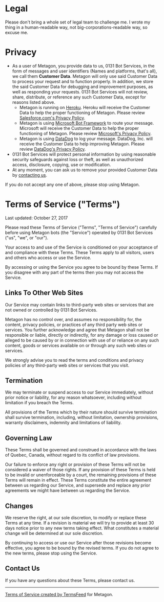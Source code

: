 Legal
==========================

Please don't bring a whole set of legal team to challenge me. I wrote my thing in a human-readable way, not big-corporations-readable way, so excuse me.

Privacy
==========================

* As a user of Metagon, you provide data to us, 0131 Bot Services, in the form of messages and user identifiers (Names and platforms, that's all), we call them **Customer Data**. Metagon will only use said Customer Data to process your request and to function properly. In addition, we store the said Customer Data for debugging and improvement purposes, as well as responding your requests. 0131 Bot Services will not review, share, distribute, or reference any such Customer Data, except for reasons listed above.
  * Metagon is running on [Heroku](http://heroku.com). Heroku will receive the Customer Data to help the proper functioning of Metagon. Please review [Salesforce.com's Privacy Policy](https://www.salesforce.com/company/privacy/).
  * Metagon is using [Microsoft Bot Framework](http://botframework.com) to route your message. Microsoft will receive the Customer Data to help the proper functioning of Metagon. Please review [Microsoft's Privacy Policy](https://aka.ms/bf-privacy).
  * Metagon is using [DataDog](http://datadoghq.com) to log your message. DataDog, Inc. will receive the Customer Data to help improving Metagon. Please review [DataDog's Privacy Policy](https://www.datadoghq.com/legal/privacy/).
* 0131 Bot Services will protect personal information by using reasonable security safeguards against loss or theft, as well as unauthorized access, disclosure, copying, use or modification.
* At any moment, you can ask us to remove your provided Customer Data by [contacting us](http://metagon.cf/#contact-us).

If you do not accept any one of above, please stop using Metagon.

Terms of Service ("Terms")  
==========================

Last updated: October 27, 2017

Please read these Terms of Service ("Terms", "Terms of Service") carefully
before using Metagon bots (the "Service") operated by 0131 Bot Services
("us", "we", or "our").

Your access to and use of the Service is conditioned on your acceptance of and
compliance with these Terms. These Terms apply to all visitors, users and
others who access or use the Service.

By accessing or using the Service you agree to be bound by these Terms. If you
disagree with any part of the terms then you may not access the Service.

Links To Other Web Sites  
------------------------

Our Service may contain links to third-party web sites or services that are
not owned or controlled by 0131 Bot Services.

Metagon has no control over, and assumes no responsibility for, the content,
privacy policies, or practices of any third party web sites or services. You
further acknowledge and agree that Metagon shall not be responsible or liable,
directly or indirectly, for any damage or loss caused or alleged to be caused
by or in connection with use of or reliance on any such content, goods or
services available on or through any such web sites or services.

We strongly advise you to read the terms and conditions and privacy policies
of any third-party web sites or services that you visit.

Termination  
-----------

We may terminate or suspend access to our Service immediately, without prior
notice or liability, for any reason whatsoever, including without limitation
if you breach the Terms.

All provisions of the Terms which by their nature should survive termination
shall survive termination, including, without limitation, ownership
provisions, warranty disclaimers, indemnity and limitations of liability.

Governing Law  
-------------

These Terms shall be governed and construed in accordance with the laws of
Quebec, Canada, without regard to its conflict of law provisions.

Our failure to enforce any right or provision of these Terms will not be
considered a waiver of those rights. If any provision of these Terms is held
to be invalid or unenforceable by a court, the remaining provisions of these
Terms will remain in effect. These Terms constitute the entire agreement
between us regarding our Service, and supersede and replace any prior
agreements we might have between us regarding the Service.

Changes
-------

We reserve the right, at our sole discretion, to modify or replace these Terms
at any time. If a revision is material we will try to provide at least 30 days
notice prior to any new terms taking effect. What constitutes a material
change will be determined at our sole discretion.

By continuing to access or use our Service after those revisions become
effective, you agree to be bound by the revised terms. If you do not agree to
the new terms, please stop using the Service.

Contact Us  
----------

If you have any questions about these Terms, please contact us.

---
[Terms of Service created by TermsFeed](https://termsfeed.com/terms-service/) for Metagon.
